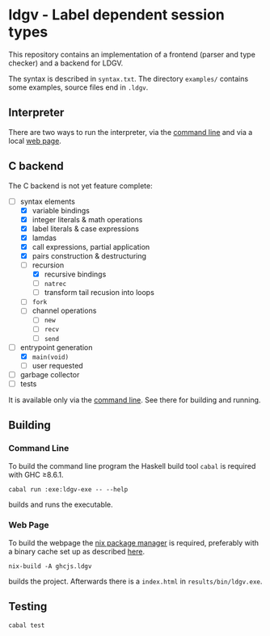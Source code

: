 # ldgv - Label dependent session types

This repository contains an implementation of a frontend (parser and
type checker) and a backend for LDGV.

The syntax is described in `syntax.txt`. The directory `examples/`
contains some examples, source files end in `.ldgv`.

## Interpreter

There are two ways to run the interpreter, via the [command
line](#command-line) and via a local [web page](#web-page).


## C backend

The C backend is not yet feature complete:

* [ ] syntax elements
  * [x] variable bindings
  * [x] integer literals & math operations
  * [x] label literals & case expressions
  * [x] lamdas
  * [x] call expressions, partial application
  * [x] pairs construction & destructuring
  * [ ] recursion
    * [x] recursive bindings
    * [ ] `natrec`
    * [ ] transform tail recusion into loops 
  * [ ] `fork`
  * [ ] channel operations
    * [ ] `new`
    * [ ] `recv`
    * [ ] `send`
* [ ] entrypoint generation
    * [x] `main(void)`
    * [ ] user requested
* [ ] garbage collector
* [ ] tests

It is available only via the [command line](#command-line). See there for
building and running.


## Building

### Command Line

To build the command line program the Haskell build tool `cabal` is required with GHC ≥8.6.1.

```
cabal run :exe:ldgv-exe -- --help
```

builds and runs the executable.

### Web Page

To build the webpage the [nix package manager](https://nixos.org/nix/) is
required, preferably with a binary cache set up as described
[here](https://github.com/obsidiansystems/obelisk/blob/master/README.md).

```
nix-build -A ghcjs.ldgv
```

builds the project. Afterwards there is a `index.html` in `results/bin/ldgv.exe`.


## Testing

```
cabal test
```

